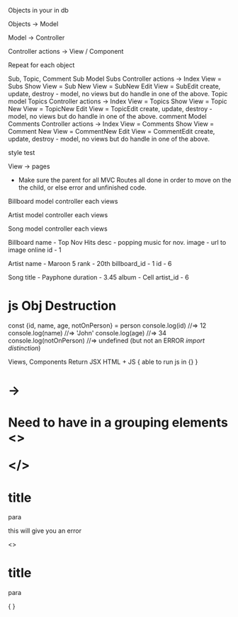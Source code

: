 Objects in your in db

Objects -> Model 

Model -> Controller 

Controller actions -> View / Component

Repeat for each object

Sub, Topic, Comment
Sub Model 
  Subs Controller 
    actions ->
    Index View = Subs 
    Show View = Sub 
    New View = SubNew
    Edit View = SubEdit
    create, update, destroy - model, no views but do handle in one of the above. 
Topic model 
  Topics Controller
  actions ->
    Index View = Topics 
    Show View = Topic 
    New View = TopicNew
    Edit View = TopicEdit
    create, update, destroy - model, no views but do handle in one of the above. 
comment Model 
  Comments Controller
  actions ->
    Index View = Comments 
    Show View = Comment 
    New View = CommentNew
    Edit View = CommentEdit
    create, update, destroy - model, no views but do handle in one of the above. 

style 
test 

View -> pages 

* Make sure the parent for all MVC Routes all done in
order to move on the the child, or else error and unfinished code.

Billboard 
  model
  controller 
  each views 

Artist 
  model 
  controller
  each views

Song
  model 
  controller
  each views


Billboard 
name - Top Nov Hits 
desc - popping music for nov.
image - url to image online
  id - 1

Artist 
name - Maroon 5 
rank - 20th 
billboard_id - 1
  id - 6

Song 
  title - Payphone 
  duration - 3.45
  album - Cell 
  artist_id - 6

# js Obj Destruction
<!-- const person = {id: 12, name:'John', age:34}
  const id = person.id
  const name = person.name
  const age = person.age -->
const {id, name, age, notOnPerson} = person
console.log(id) //=> 12
console.log(name) //=> 'John'
console.log(age) //=> 34
console.log(notOnPerson) //=>  undefined (but not an ERROR *import distinction*)


Views, Components 
Return 
JSX 
HTML + JS 
{ able to run js in {} }
<h1 class="title"> -> <h1 className="title">
Need to have in a grouping elements
<>

</>

<h1>title</h1>
<p>para</p>
this will give you an error

<>
  <h1>title</h1>
  <p>para</p>
  { }
</>